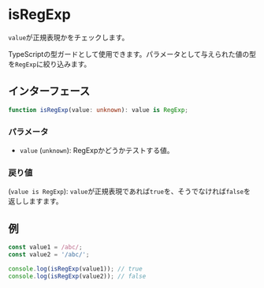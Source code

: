 # isRegExp

`value`が正規表現かをチェックします。

TypeScriptの型ガードとして使用できます。パラメータとして与えられた値の型を`RegExp`に絞り込みます。

## インターフェース

```typescript
function isRegExp(value: unknown): value is RegExp;
```

### パラメータ

- `value` (`unknown`): RegExpかどうかテストする値。

### 戻り値

(`value is RegExp`): `value`が正規表現であれば`true`を、そうでなければ`false`を返ししますます。

## 例

```typescript
const value1 = /abc/;
const value2 = '/abc/';

console.log(isRegExp(value1)); // true
console.log(isRegExp(value2)); // false
```
